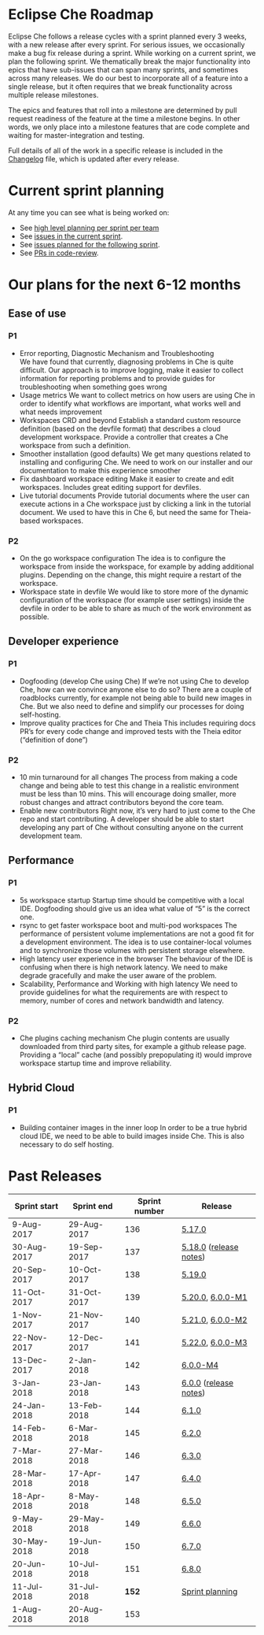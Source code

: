 # Eclipse Che Roadmap
Eclipse Che follows a release cycles with a sprint planned every 3 weeks, with a new release after every sprint. For serious issues, we occasionally make a bug fix release during a sprint. While working on a current sprint, we plan the following sprint. We thematically break the major functionality into epics that have sub-issues that can span many sprints, and sometimes across many releases. We do our best to incorporate all of a feature into a single release, but it often requires that we break functionality across multiple release milestones.

The epics and features that roll into a milestone are determined by pull request readiness of the feature at the time a milestone begins. In other words, we only place into a milestone features that are code complete and waiting for master-integration and testing.

Full details of all of the work in a specific release is included in the [Changelog](https://github.com/eclipse/che/blob/master/CHANGELOG.md) file, which is updated after every release.

# Current sprint planning

At any time you can see what is being worked on:
- See [high level planning per sprint per team](https://github.com/eclipse/che/labels/kind%2Fplanning)
- See [issues in the current sprint](https://github.com/eclipse/che/labels/sprint%2Fcurrent-sprint).
- See [issues planned for the following sprint](https://github.com/eclipse/che/labels/sprint%2Fnext-sprint).
- See [PRs in code-review](https://github.com/eclipse/che/pulls?q=is%3Apr+is%3Aopen+label%3Astatus%2Fcode-review).

# Our plans for the next 6-12 months

## Ease of use
### P1
* Error reporting, Diagnostic Mechanism and Troubleshooting \
We have found that currently, diagnosing problems in Che is quite difficult. Our approach is to improve logging, make it easier to collect information for reporting problems and to provide guides for troubleshooting when something goes wrong
* Usage metrics
We want to collect metrics on how users are using Che in order to identify what workflows are important, what works well and what needs improvement
* Workspaces CRD and beyond
Establish a standard custom resource definition (based on the devfile format) that describes a cloud development workspace. Provide a controller that creates a Che workspace from such a definition.
* Smoother installation (good defaults)
We get many questions related to installing and configuring Che. We need to work on our installer and our documentation to make this experience smoother
* Fix dashboard workspace editing
Make it easier to create and edit workspaces. Includes great editing support for devfiles.
* Live tutorial documents
Provide tutorial documents where the user can execute actions in a Che workspace just by clicking a link in the tutorial document. We used to have this in Che 6, but need the same for Theia-based workspaces.
### P2
* On the go workspace configuration
The idea is to configure the workspace from inside the workspace, for example by adding additional plugins. Depending on the change, this might require a restart of the workspace.
* Workspace state in devfile
We would like to store more of the dynamic configuration of the workspace (for example user settings) inside the devfile in order to be able to share as much of the work environment as possible.

## Developer experience
### P1
* Dogfooding (develop Che using Che)
If we’re not using Che to develop Che, how can we convince anyone else to do so? There are a couple of roadblocks currently, for example not being able to build new images in Che. But we also need to define and simplify our processes for doing self-hosting.
* Improve quality practices for Che and Theia
This includes requiring docs PR’s for every code change and improved tests with the Theia editor (“definition of done”)
### P2
*   10 min turnaround for all changes
The process from making a code change and being able to test this change in a realistic environment must be less than 10 mins. This will encourage doing smaller, more robust changes and attract contributors beyond the core team.
* Enable new contributors 
Right now, it’s very hard to just come to the Che repo and start contributing. A developer should be able to start developing any part of Che without consulting anyone on the current development team.

## Performance
### P1
* 5s workspace startup 
Startup time should be competitive with a local IDE. Dogfooding should give us an idea what value of “5” is the correct one.
* rsync to get faster workspace boot and multi-pod workspaces
The performance of persistent volume implementations are not a good fit for a development environment. The idea is to use container-local volumes and to synchronize those volumes with persistent storage elsewhere.
* High latency user experience in the browser
The behaviour of the IDE is confusing when there is high network latency. We need to make degrade gracefully and make the user aware of the problem.
* Scalability, Performance and Working with high latency
We need to provide guidelines for what the requirements are with respect to memory, number of cores and network bandwidth and latency.
### P2
* Che plugins caching mechanism
Che plugin contents are usually downloaded from third party sites, for example a github release page. Providing a “local” cache (and possibly prepopulating it) would improve workspace startup time and improve reliability. 

## Hybrid Cloud
### P1
* Building container images in the inner loop
In order to be a true hybrid cloud IDE, we need to be able to build images inside Che. This is also necessary to do self hosting.

# Past Releases

| Sprint start | Sprint end | Sprint number | Release |
|---------------|---------------|-------|-------------------|
| 9-Aug-2017	| 29-Aug-2017	| 136	| [5.17.0](https://github.com/eclipse/che/releases/tag/5.17.0) |
| 30-Aug-2017	| 19-Sep-2017	| 137	| [5.18.0](https://github.com/eclipse/che/releases/tag/5.18.0) ([release notes](https://che.eclipse.org/release-note-5-18-993516476315))|
| 20-Sep-2017	| 10-Oct-2017	| 138	| [5.19.0](https://github.com/eclipse/che/releases/tag/5.19.0) |
| 11-Oct-2017	| 31-Oct-2017	| 139	| [5.20.0](https://github.com/eclipse/che/releases/tag/5.20.0), [6.0.0-M1](https://github.com/eclipse/che/releases/tag/6.0.0-M1) |
| 1-Nov-2017	| 21-Nov-2017	| 140	| [5.21.0](https://github.com/eclipse/che/releases/tag/5.21.0), [6.0.0-M2](https://github.com/eclipse/che/releases/tag/6.0.0-M2)  |
| 22-Nov-2017	| 12-Dec-2017	| 141	| [5.22.0](https://github.com/eclipse/che/releases/tag/5.22.0), [6.0.0-M3](https://github.com/eclipse/che/releases/tag/6.0.0-M3)  |
| 13-Dec-2017	| 2-Jan-2018	| 142	| [6.0.0-M4](https://github.com/eclipse/che/releases/tag/6.0.0-M4)  |
| 3-Jan-2018	| 23-Jan-2018	| 143	| [6.0.0](https://github.com/eclipse/che/releases/tag/6.0.0) ([release notes](https://che.eclipse.org/release-notes-eclipse-che-6-0-43feff5797e5)) |
| 24-Jan-2018	| 13-Feb-2018	| 144	| [6.1.0](https://github.com/eclipse/che/releases/tag/6.1.0) |
| 14-Feb-2018	| 6-Mar-2018	| 145	| [6.2.0](https://github.com/eclipse/che/releases/tag/6.2.0) |
| 7-Mar-2018	| 27-Mar-2018	| 146	| [6.3.0](https://github.com/eclipse/che/releases/tag/6.3.0) |
| 28-Mar-2018	| 17-Apr-2018	| 147	| [6.4.0](https://github.com/eclipse/che/releases/tag/6.4.0) |
| 18-Apr-2018	| 8-May-2018	| 148	| [6.5.0](https://github.com/eclipse/che/releases/tag/6.5.0) |
| 9-May-2018	| 29-May-2018	| 149   | [6.6.0](https://github.com/eclipse/che/releases/tag/6.6.0) |
| 30-May-2018	| 19-Jun-2018	| 150 | [6.7.0](https://github.com/eclipse/che/releases/tag/6.7.0) |  |
| 20-Jun-2018	| 10-Jul-2018	| 151	| [6.8.0](https://github.com/eclipse/che/releases/tag/6.8.0) |
| 11-Jul-2018	| 31-Jul-2018	| **152** |  [Sprint planning](https://github.com/eclipse/che/issues?utf8=%E2%9C%93&q=label%3Akind%2Fplanning+Sprint%3A+152)  |
| 1-Aug-2018	| 20-Aug-2018	| 153 |  |
